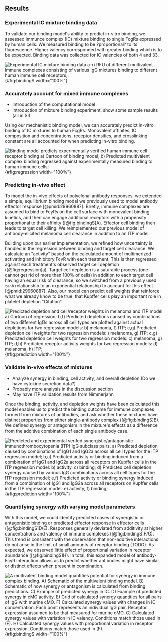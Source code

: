 ## Results

### Experimental IC mixture binding data

To validate our binding model's ability to predict in-vitro binding, we assessed immunce complex (IC) mixture binding to single FcgRs expressed by human cells. We measured binding to be ?proportional? to its fluorescence. Higher valency corresponded with greater binding which is to be expected. Binding data was collected for IC valencies of both 4 and 33. 

![**Experimental IC mixture binding data** a-r) RFU of different multivalent immune complexes consisting of various IgG mixtures binding to different human immune cell receptors;](figure1.svg "Figure 1"){#fig:bindingS width="100%"}

### Accurately account for mixed immune complexes

- Introduction of the computational model
- Introduction of mixture binding experiment, show some sample results (all in SI)

Using our mechanistic binding model, we can accurately predict in-vitro binding of IC mixtures to human FcgRs. Monovalent affinites, IC composition and concentrations, receptor densities, and crosslinking constant are all accounted for when predicting in-vitro binding.

![**Binding model predicts experimentally verified human immune cell receptor binding** a) Cartoon of binding model; b) Predicted multivalent complex binding regressed against experimentally measured binding to human immune cells;](figure2.svg "Figure 2"){#fig:regression width="100%"}

### Predicting in-vivo effect

To model the in-vivo effects of polyclonal antibody responses, we extended a simple, equilibrium binding model we previously used to model antibody effector response [@pmid:29960887]. Briefly, immune complexes are assumed to bind to FcγRs on the cell surface with monovalent binding kinetics, and then can engage additional receptors with a propensity proportional to their affinity ([@fig:bindingS]A). Effector cell binding then leads to target cell killing. We reimplemented our previous model of antibody-elicited melanoma cell clearance in addition to an ITP model. 

Building upon our earlier implementation, we refined how uncertainty is handled in the regression between binding and target cell clearance. We calculate an "activity" based on the calculated amount of multimerized activating and inhibitory FcγR with each treatment. This is then regressed against each treatment's observed target cell depletion ([@fig:regression]a). Target cell depletion is a saturable process (one cannot get rid of more than 100% of cells) in addition to each target cell having an equal risk of clearance, so we switched from a previously used `tanh` relationship to an exponential relationship to account for this effect [@pmid:29960887]. Also, our model can predict cell weights that reinforce what we already know to be true: that Kupffer cells play an important role in platelet depletion "Citation".

![**Predicted depletion and cell/receptor weights in melanoma and ITP model** a) Cartoon of regression; b,f) Predicted depletions caused by combinations of two different IgGs across all cell types are plotted against actual depletions for two regression models: b) melanoma, f) ITP; c,g) Predicted depletion cell weights for two regression models: ) melanoma, g) ITP; c,g) Predicted depletion cell weights for two regression models: c) melanoma, g) ITP; d,h) Predicted receptor activity weights for two regression models: d) melanoma, h) ITP;](figure3.svg "Figure 3"){#fig:prediction width="100%"}

### Validate in-vivo effects of mixtures

- Analyze synergy in binding, cell activity, and overall depletion (Do we have cytokine secretion data?)
- Probably more analysis in the discussion section
- May have ITP validation results from Nimmerjahn

Once the binding, activity, and depletion weights have been calculated this model enables us to predict the binding outcome for immune complexes formed from mixtures of antibodies, and ask whether these mixtures have distinct properties from either single-antibody complex ([@fig:bindingS]B). We defined synergy or antagonism in the mixture's effects as a difference from the additive combination of each single antibody case.

![**Predicted and experimental verifed synergistic/antagonistic immunothrombocytopenia (ITP) IgG subclass pairs.** a) Predicted depletion caused by combinations of IgG1 and IgG2a across all cell types for the ITP regression model; b,c) Predicted activity or binding induced from a combination of IgG1 and IgG2a across all receptors on Kupffer cells in the ITP regression model: b) activity, c) binding; d) Predicted cell depletion synergy caused by various IgG combinations across all cell types for the ITP regression model; e,f) Predicted activity or binding synergy induced from a combination of IgG1 and IgG2a across all receptors on Kupffer cells in the ITP regression model: e) activity, f) binding;](figure4.svg "Figure 4"){#fig:prediction width="100%"}

### Quantifying synergy with varying model parameters

 With this model, we could identify predicted cases of synergistic or antagonistic binding or predicted effector response in effector cells ([@fig:bindingS]D/E). Responses generally deviated from additivity at higher concentrations and valency of immune complexes ([@fig:bindingS]F/G). This trend is consistent with the observation that non-additive interactions do not arise in the limit of small amounts of receptor binding (TODO). As expected, we observed little effect of proportional variation in receptor abundance ([@fig:bindingS]H). In total, this expanded model of antibody-FcγR interaction allows us to predict whether antibodies might have similar or distinct effects when present in combination.

![**A multivalent binding model quantifies potential for synergy in immune complex binding.** A) Schematic of the multivalent binding model. B) Schematic of how synergy or antagonism is calculated from binding predictions. C) Example of predicted synergy in IC. D) Example of predicted synergy in cMO activity. E) Grid of calculated synergy quantities for all pairs of IgG with murine cMO. F) Calculated synergy values with changes in IC concentration. Each point represents an individual IgG pair. Receptor expression assumed to be that measured for murine cMO. G) Calculated synergy values with variation in IC valency. Conditions match those used in (F). H) Calculated synergy values with proportional variation in receptor expression. Conditions match those used in (F).](figureB1.svg "Figure B1"){#fig:bindingS width="100%"}

